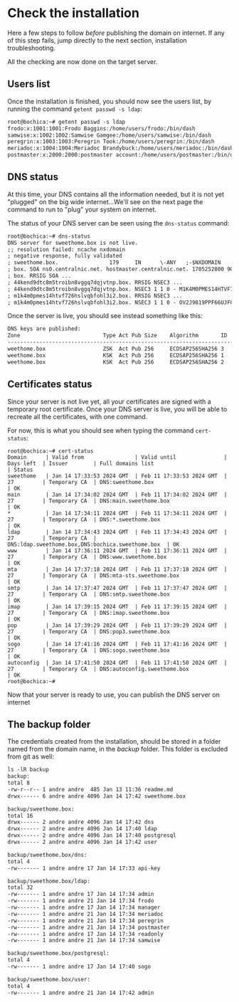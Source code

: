 # Check the installation

Here a few steps to follow _before_ publishing the domain on internet. If any of this step fails, jump directly to the
next section, installation troubleshooting.

All the checking are now done on the target server.

## Users list

Once the installation is finished, you should now see the users list, by running the command `getent passwd -s ldap`:

```txt
root@bochica:~# getent passwd -s ldap
frodo:x:1001:1001:Frodo Baggins:/home/users/frodo:/bin/dash
samwise:x:1002:1002:Samwise Gamgee:/home/users/samwise:/bin/dash
peregrin:x:1003:1003:Peregrin Took:/home/users/peregrin:/bin/dash
meriadoc:x:1004:1004:Meriadoc Brandybuck:/home/users/meriadoc:/bin/dash
postmaster:x:2000:2000:postmaster account:/home/users/postmaster:/bin/dash
```

## DNS status

At this time, your DNS contains all the information needed, but it is not yet "plugged" on the big wide internet...We'll
see on the next page the command to run to "plug" your system on internet.

The status of your DNS server can be seen using the `dns-status` command:

```txt
root@bochica:~# dns-status
DNS server for sweethome.box is not live.
;; resolution failed: ncache nxdomain
; negative response, fully validated
; sweethome.box.                179     IN      \-ANY   ;-$NXDOMAIN
; box. SOA ns0.centralnic.net. hostmaster.centralnic.net. 1705252800 900 1800 6048000 3600
; box. RRSIG SOA ...
; 44kend9dtc8m5troibn8vggq7dqjvtnp.box. RRSIG NSEC3 ...
; 44kend9dtc8m5troibn8vggq7dqjvtnp.box. NSEC3 1 1 0 - M1K4M0PMES14HTVF726HSLVQBFOHL3I2 NS DS RRSIG
; m1k4m0pmes14htvf726hslvqbfohl3i2.box. RRSIG NSEC3 ...
; m1k4m0pmes14htvf726hslvqbfohl3i2.box. NSEC3 1 1 0 - OV2J9819PPF66UJFCBMB33GI392HJ1O7 NS SOA RRSIG DNSKEY NSEC3PARAM
```

Once the server is live, you should see instead something like this:

```txt
DNS keys are published:
Zone                          Type Act Pub Size    Algorithm       ID   Location    Keytag
------------------------------------------------------------------------------------------
weethome.box                  ZSK  Act Pub 256     ECDSAP256SHA256 3    cryptokeys  35623
weethome.box                  KSK  Act Pub 256     ECDSAP256SHA256 1    cryptokeys  17507
weethome.box                  KSK  Act Pub 256     ECDSAP256SHA256 2    cryptokeys  41341
```

## Certificates status

Since your server is not live yet, all your certificates are signed with a temporary root certificate. Once your DNS
server is live, you will be able to recreate all the certificates, with one command.

For now, this is what you should see when typing the command `cert-status`:

```
root@bochica:~# cert-status
Domain      | Valid from                | Valid until               | Days left  | Issuer        | Full domains list                                 | Status
sweethome   | Jan 14 17:33:53 2024 GMT  | Feb 11 17:33:53 2024 GMT  | 27         | Temporary CA  | DNS:sweethome.box                                 | OK
main        | Jan 14 17:34:02 2024 GMT  | Feb 11 17:34:02 2024 GMT  | 27         | Temporary CA  | DNS:main.sweethome.box                            | OK
*           | Jan 14 17:34:11 2024 GMT  | Feb 11 17:34:11 2024 GMT  | 27         | Temporary CA  | DNS:*.sweethome.box                               | OK
ldap        | Jan 14 17:34:43 2024 GMT  | Feb 11 17:34:43 2024 GMT  | 27         | Temporary CA  | DNS:ldap.sweethome.box,DNS:bochica.sweethome.box  | OK
www         | Jan 14 17:36:11 2024 GMT  | Feb 11 17:36:11 2024 GMT  | 27         | Temporary CA  | DNS:www.sweethome.box                             | OK
mta         | Jan 14 17:37:18 2024 GMT  | Feb 11 17:37:18 2024 GMT  | 27         | Temporary CA  | DNS:mta-sts.sweethome.box                         | OK
smtp        | Jan 14 17:37:47 2024 GMT  | Feb 11 17:37:47 2024 GMT  | 27         | Temporary CA  | DNS:smtp.sweethome.box                            | OK
imap        | Jan 14 17:39:15 2024 GMT  | Feb 11 17:39:15 2024 GMT  | 27         | Temporary CA  | DNS:imap.sweethome.box                            | OK
pop         | Jan 14 17:39:29 2024 GMT  | Feb 11 17:39:29 2024 GMT  | 27         | Temporary CA  | DNS:pop3.sweethome.box                            | OK
sogo        | Jan 14 17:41:16 2024 GMT  | Feb 11 17:41:16 2024 GMT  | 27         | Temporary CA  | DNS:sogo.sweethome.box                            | OK
autoconfig  | Jan 14 17:41:50 2024 GMT  | Feb 11 17:41:50 2024 GMT  | 27         | Temporary CA  | DNS:autoconfig.sweethome.box                      | OK
root@bochica:~#
```

Now that your server is ready to use, you can publish the DNS server on internet

## The backup folder

The credentials created from the installation, should be stored in a folder named from the domain name, in the _backup_
folder. This folder is excluded from git as well:

```txt
ls -lR backup
backup:
total 8
-rw-r--r-- 1 andre andre  485 Jan 13 11:36 readme.md
drwx------ 6 andre andre 4096 Jan 14 17:42 sweethome.box

backup/sweethome.box:
total 16
drwx------ 2 andre andre 4096 Jan 14 17:42 dns
drwx------ 2 andre andre 4096 Jan 14 17:40 ldap
drwx------ 2 andre andre 4096 Jan 14 17:40 postgresql
drwx------ 2 andre andre 4096 Jan 14 17:42 user

backup/sweethome.box/dns:
total 4
-rw------- 1 andre andre 17 Jan 14 17:33 api-key

backup/sweethome.box/ldap:
total 32
-rw------- 1 andre andre 17 Jan 14 17:34 admin
-rw------- 1 andre andre 21 Jan 14 17:34 frodo
-rw------- 1 andre andre 17 Jan 14 17:34 manager
-rw------- 1 andre andre 21 Jan 14 17:34 meriadoc
-rw------- 1 andre andre 21 Jan 14 17:34 peregrin
-rw------- 1 andre andre 21 Jan 14 17:34 postmaster
-rw------- 1 andre andre 17 Jan 14 17:34 readonly
-rw------- 1 andre andre 21 Jan 14 17:34 samwise

backup/sweethome.box/postgresql:
total 4
-rw------- 1 andre andre 17 Jan 14 17:40 sogo

backup/sweethome.box/user:
total 4
-rw------- 1 andre andre 21 Jan 14 17:42 admin
```
